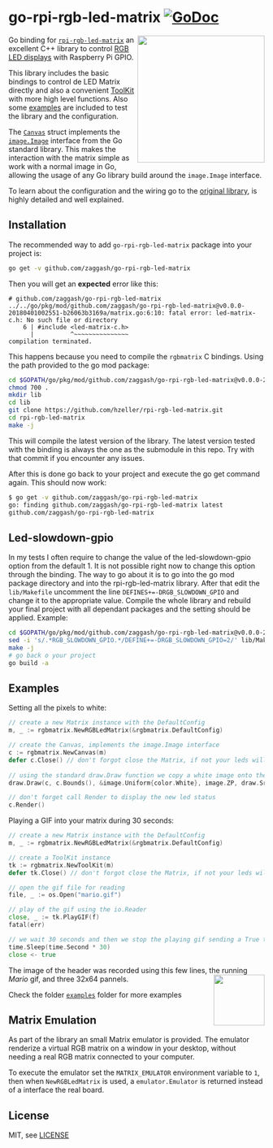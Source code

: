# go-rpi-rgb-led-matrix [![GoDoc](https://godoc.org/github.com/zaggash/go-rpi-rgb-led-matrix?status.svg)](https://godoc.org/github.com/zaggash/go-rpi-rgb-led-matrix)
<img width="250" src="https://cloud.githubusercontent.com/assets/1573114/20248154/c17c1f2e-a9dd-11e6-805b-bf7d8ee73121.gif" align="right" />

Go binding for [`rpi-rgb-led-matrix`](https://github.com/hzeller/rpi-rgb-led-matrix) an excellent C++ library to control [RGB LED displays](https://learn.adafruit.com/32x16-32x32-rgb-led-matrix/overview) with Raspberry Pi GPIO.

This library includes the basic bindings to control de LED Matrix directly and also a convenient [ToolKit](https://godoc.org/github.com/zaggash/go-rpi-rgb-led-matrix#ToolKit) with more high level functions. Also some [examples](https://github.com/zaggash/go-rpi-rgb-led-matrix/tree/master/examples) are included to test the library and the configuration.

The [`Canvas`](https://godoc.org/github.com/zaggash/go-rpi-rgb-led-matrix#Canvas) struct implements the [`image.Image`](https://golang.org/pkg/image/#Image) interface from the Go standard library. This makes the interaction with the matrix simple as work with a normal image in Go, allowing the usage of any Go library build around the `image.Image` interface.

To learn about the configuration and the wiring go to the [original library](https://github.com/hzeller/rpi-rgb-led-matrix), is highly detailed and well explained. 

Installation
------------

The recommended way to add `go-rpi-rgb-led-matrix` package into your project is:

```sh
go get -v github.com/zaggash/go-rpi-rgb-led-matrix
```

Then you will get an **expected** error like this:

```
# github.com/zaggash/go-rpi-rgb-led-matrix
../../go/pkg/mod/github.com/zaggash/go-rpi-rgb-led-matrix@v0.0.0-20180401002551-b26063b3169a/matrix.go:6:10: fatal error: led-matrix-c.h: No such file or directory
    6 | #include <led-matrix-c.h>
      |          ^~~~~~~~~~~~~~~~
compilation terminated.
```

This happens because you need to compile the `rgbmatrix` C bindings. Using the path provided to the go mod package:
```sh
cd $GOPATH/go/pkg/mod/github.com/zaggash/go-rpi-rgb-led-matrix@v0.0.0-20180401002551-b26063b3169a/
chmod 700 .
mkdir lib
cd lib
git clone https://github.com/hzeller/rpi-rgb-led-matrix.git
cd rpi-rgb-led-matrix
make -j
```

This will compile the latest version of the library. The latest version tested with the binding is always the one as the submodule in this repo. Try with that commit if you encounter any issues.

After this is done go back to your project and execute the go get command again. This should now work:

```sh
$ go get -v github.com/zaggash/go-rpi-rgb-led-matrix
go: finding github.com/zaggash/go-rpi-rgb-led-matrix latest
github.com/zaggash/go-rpi-rgb-led-matrix
```

Led-slowdown-gpio
--------

In my tests I often require to change the value of the led-slowdown-gpio option from the default 1. It is not possible right now to change this option through the binding. The way to go about it is to go into the go mod package directory and into the rpi-rgb-led-matrix library. After that edit the `lib/Makefile` uncomment the line `DEFINES+=-DRGB_SLOWDOWN_GPIO` and change it to the appropriate value. Compile the whole library and rebuild your final project with all dependant packages and the setting should be applied. Example:
```sh
cd $GOPATH/go/pkg/mod/github.com/zaggash/go-rpi-rgb-led-matrix@v0.0.0-20180401002551-b26063b3169a/lib/rpi-rgb-led-matrix
sed -i 's/.*RGB_SLOWDOWN_GPIO.*/DEFINE+=-DRGB_SLOWDOWN_GPIO=2/' lib/Makefile
make -j
# go back o your project
go build -a
```


Examples
--------

Setting all the pixels to white:

```go
// create a new Matrix instance with the DefaultConfig
m, _ := rgbmatrix.NewRGBLedMatrix(&rgbmatrix.DefaultConfig)

// create the Canvas, implements the image.Image interface
c := rgbmatrix.NewCanvas(m)
defer c.Close() // don't forgot close the Matrix, if not your leds will remain on
 
// using the standard draw.Draw function we copy a white image onto the Canvas
draw.Draw(c, c.Bounds(), &image.Uniform{color.White}, image.ZP, draw.Src)

// don't forget call Render to display the new led status
c.Render()
``` 

Playing a GIF into your matrix during 30 seconds:

```go
// create a new Matrix instance with the DefaultConfig
m, _ := rgbmatrix.NewRGBLedMatrix(&rgbmatrix.DefaultConfig)

// create a ToolKit instance
tk := rgbmatrix.NewToolKit(m)
defer tk.Close() // don't forgot close the Matrix, if not your leds will remain on

// open the gif file for reading
file, _ := os.Open("mario.gif")

// play of the gif using the io.Reader
close, _ := tk.PlayGIF(f)
fatal(err)

// we wait 30 seconds and then we stop the playing gif sending a True to the returned chan
time.Sleep(time.Second * 30)
close <- true
```

The image of the header was recorded using this few lines, the running _Mario_ gif, and three 32x64 pannels. 
<img src="https://cloud.githubusercontent.com/assets/1573114/20248173/2e2f97ae-a9de-11e6-95e6-e0548199501d.gif" align="right" width="100" />

Check the folder [`examples`](https://github.com/zaggash/go-rpi-rgb-led-matrix/tree/master/examples) folder for more examples


Matrix Emulation
----------------

As part of the library an small Matrix emulator is provided. The emulator renderize a virtual RGB matrix on a window in your desktop, without needing a real RGB matrix connected to your computer.

To execute the emulator set the `MATRIX_EMULATOR` environment variable to `1`, then when `NewRGBLedMatrix` is used, a `emulator.Emulator` is returned instead of a interface the real board.


License
-------

MIT, see [LICENSE](LICENSE)
